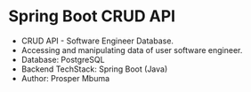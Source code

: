 # Spring Boot CRUD API
- CRUD API - Software Engineer Database.
- Accessing and manipulating data of user software engineer.
- Database: PostgreSQL
- Backend TechStack: Spring Boot (Java)
- Author: Prosper Mbuma

